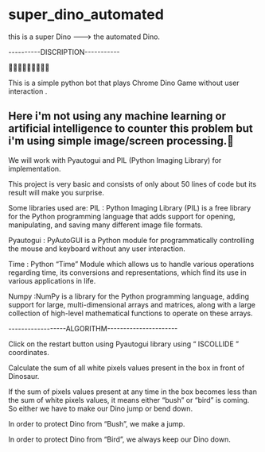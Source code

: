 # super_dino_automated
this is a super Dino ---> the automated Dino. 

 ----------DISCRIPTION-----------
 
🦕🦕🦕🦕🦕🦕🦕🦕🦕


This is a simple python bot that plays Chrome Dino Game without user interaction .

 Here i'm not using any machine learning or artificial intelligence to counter this problem
 but i'm using simple image/screen processing.🎇
----------------------------------------------------------------------------------------------------------------------------------------

 We will work with Pyautogui and PIL (Python Imaging Library) for implementation.
 
 This project is very basic and consists of only about 50 lines of code but its result will make you surprise.

Some libraries used are: 
PIL : Python Imaging Library (PIL) is a free library for the Python programming language that adds support for opening, manipulating, and saving many different image file formats.

Pyautogui : PyAutoGUI is a Python module for programmatically controlling the mouse and keyboard without any user interaction.

Time : Python “Time” Module which allows us to handle various operations regarding time, its conversions and representations, which find its use in various applications in life.

Numpy :NumPy is a library for the Python programming language, adding support for large, multi-dimensional arrays and matrices, 
along with a large collection of high-level mathematical functions to operate on these arrays.

------------------ALGORITHM----------------------

Click on the restart button using Pyautogui library using “ ISCOLLIDE ” coordinates.

Calculate the sum of all white pixels values present in the box in front of Dinosaur.

If the sum of pixels values present at any time in the box becomes less than the sum of white pixels values, it means either “bush” or “bird” is coming. 
So either we have to make our Dino jump or bend down.

In order to protect Dino from “Bush”, we make a jump.

In order to protect Dino from “Bird”, we always keep our Dino down. 
